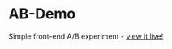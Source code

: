 # AB-Demo
Simple front-end A/B experiment - [view it live!](https://garretbassett.github.io/AB-Demo/)
